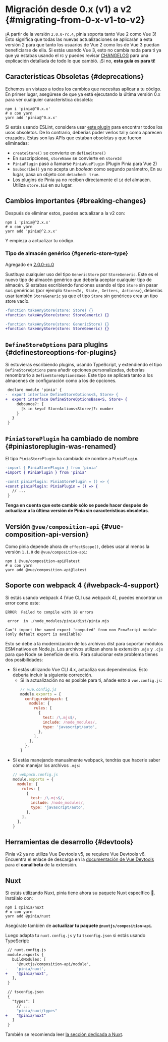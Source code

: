 # Migración desde 0.x (v1) a v2 {#migrating-from-0-x-v1-to-v2}

¡A partir de la versión `2.0.0-rc.4`, pinia soporta tanto Vue 2 como Vue 3! Esto significa que todas las nuevas actualizaciones se aplicarán a esta versión 2 para que tanto los usuarios de Vue 2 como los de Vue 3 puedan beneficiarse de ella. Si estás usando Vue 3, esto no cambia nada para ti ya que ya estabas usando el rc y puedes revisar [CHANGELOG](https://github.com/vuejs/pinia/blob/v2/packages/pinia/CHANGELOG.md) para una explicación detallada de todo lo que cambió. ¡Si no, **esta guía es para ti**!

## Características Obsoletas {#deprecations}

Echemos un vistazo a todos los cambios que necesitas aplicar a tu código. En primer lugar, asegúrese de que ya está ejecutando la última versión 0.x para ver cualquier característica obsoleta:

```shell
npm i 'pinia@^0.x.x'
# o con yarn
yarn add 'pinia@^0.x.x'
```

Si estás usando ESLint, considera usar [este plugin](https://github.com/gund/eslint-plugin-deprecation) para encontrar todos los usos obsoletos. De lo contrario, deberías poder verlos tal y como aparecen cruzados. Estas son las APIs que estaban obsoletas y que fueron eliminadas:

- `createStore()` se convierte en `defineStore()`
- En suscripciones, `storeName` se convierte en `storeId`
- `PiniaPlugin` pasó a llamarse `PiniaVuePlugin` (Plugin Pinia para Vue 2)
- `$subscribe()` ya no acepta un _boolean_ como segundo parámetro, En su lugar, pasa un objeto con `detached: true`.
- Los plugins de Pinia ya no reciben directamente el `id` del almacén. Utiliza `store.$id` en su lugar.

## Cambios importantes {#breaking-changes}

Después de eliminar estos, puedes actualizar a la v2 con:

```shell
npm i 'pinia@^2.x.x'
# o con yarn
yarn add 'pinia@^2.x.x'
```

Y empieza a actualizar tu código.

### Tipo de almacén genérico {#generic-store-type}

Agregado en [2.0.0-rc.0](https://github.com/vuejs/pinia/blob/v2/packages/pinia/CHANGELOG.md#200-rc0-2021-07-28)

Sustituya cualquier uso del tipo `GenericStore` por `StoreGeneric`. Este es el nuevo tipo de almacén genérico que debería aceptar cualquier tipo de almacén. Si estabas escribiendo funciones usando el tipo `Store` sin pasar sus genéricos (por ejemplo `Store<Id, State, Getters, Actions>`), deberías usar también `StoreGeneric` ya que el tipo `Store` sin genéricos crea un tipo store vacío.

```diff
-function takeAnyStore(store: Store) {}
+function takeAnyStore(store: StoreGeneric) {}

-function takeAnyStore(store: GenericStore) {}
+function takeAnyStore(store: StoreGeneric) {}
```

## `DefineStoreOptions` para plugins {#definestoreoptions-for-plugins}

Si estuvieras escribiendo plugins, usando TypeScript, y extendiendo el tipo `DefineStoreOptions` para añadir opciones personalizadas, deberías renombrarlo a `DefineStoreOptionsBase`. Este tipo se aplicará tanto a los almacenes de configuración como a los de opciones.

```diff
 declare module 'pinia' {
-  export interface DefineStoreOptions<S, Store> {
+  export interface DefineStoreOptionsBase<S, Store> {
     debounce?: {
       [k in keyof StoreActions<Store>]?: number
     }
   }
 }
```

## `PiniaStorePlugin` ha cambiado de nombre {#piniastoreplugin-was-renamed}

El tipo `PiniaStorePlugin` ha cambiado de nombre a `PiniaPlugin`.

```diff
-import { PiniaStorePlugin } from 'pinia'
+import { PiniaPlugin } from 'pinia'

-const piniaPlugin: PiniaStorePlugin = () => {
+const piniaPlugin: PiniaPlugin = () => {
   // ...
 }
```

**Tenga en cuenta que este cambio sólo se puede hacer después de actualizar a la última versión de Pinia sin características obsoletas**.

## Versión `@vue/composition-api` {#vue-composition-api-version}

Como pinia depende ahora de `effectScope()`, debes usar al menos la versión `1.1.0` de `@vue/composition-api`:

```shell
npm i @vue/composition-api@latest
# o con yarn
yarn add @vue/composition-api@latest
```

## Soporte con webpack 4 {#webpack-4-support}

Si estás usando webpack 4 (Vue CLI usa webpack 4), puedes encontrar un error como este:

```
ERROR  Failed to compile with 18 errors

 error  in ./node_modules/pinia/dist/pinia.mjs

Can't import the named export 'computed' from non EcmaScript module (only default export is available)
```

Esto se debe a la modernización de los archivos dist para soportar módulos ESM nativos en Node.js.  Los archivos utilizan ahora la extensión `.mjs` y `.cjs` para que Node se beneficie de ello. Para solucionar este problema tienes dos posibilidades:

- Si estás utilizando Vue CLI 4.x, actualiza sus dependencias. Esto debería incluir la siguiente corrección.
  - Si la actualización no es posible para ti, añade esto a `vue.config.js`:
    ```js
    // vue.config.js
    module.exports = {
      configureWebpack: {
        module: {
          rules: [
            {
              test: /\.mjs$/,
              include: /node_modules/,
              type: 'javascript/auto',
            },
          ],
        },
      },
    }
    ```
- Si estás manejando manualmente webpack, tendrás que hacerle saber cómo manejar los archivos `.mjs`:
  ```js
  // webpack.config.js
  module.exports = {
    module: {
      rules: [
        {
          test: /\.mjs$/,
          include: /node_modules/,
          type: 'javascript/auto',
        },
      ],
    },
  }
  ```

## Herramientas de desarrollo {#devtools}

Pinia v2 ya no utiliza Vue Devtools v5, se requiere Vue Devtools v6. Encuentra el enlace de descarga en la [documentación de Vue Devtools](https://devtools.vuejs.org/guide/installation.html#chrome) para el **canal beta** de la extensión.

## Nuxt

Si estás utilizando Nuxt, pinia tiene ahora su paquete Nuxt específico 🎉. Instálalo con:

```shell
npm i @pinia/nuxt
# o con yarn
yarn add @pinia/nuxt
```

Asegúrate también de **actualizar tu paquete `@nuxtjs/composition-api`**.

Luego adapta tu `nuxt.config.js` y tu `tsconfig.json` si estás usando TypeScript:

```diff
 // nuxt.config.js
 module.exports {
   buildModules: [
     '@nuxtjs/composition-api/module',
-    'pinia/nuxt',
+    '@pinia/nuxt',
   ],
 }
```

```diff
 // tsconfig.json
 {
   "types": [
     // ...
-    "pinia/nuxt/types"
+    "@pinia/nuxt"
   ]
 }
```

También se recomienda leer [la sección dedicada a Nuxt](../ssr/nuxt.md).

